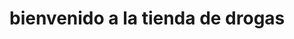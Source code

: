 <!DOCTYPE html>
<html>
  <body>
    <h1>
      bienvenido a la tienda de drogas
    </h1>
  </body>
</html>
